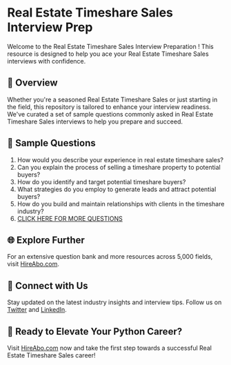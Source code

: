 # Real Estate Timeshare Sales Interview Prep

Welcome to the Real Estate Timeshare Sales Interview Preparation ! This resource is designed to help you ace your Real Estate Timeshare Sales interviews with confidence.

## 🚀 Overview

Whether you're a seasoned Real Estate Timeshare Sales or just starting in the field, this repository is tailored to enhance your interview readiness. We've curated a set of sample questions commonly asked in Real Estate Timeshare Sales interviews to help you prepare and succeed.

## 📝 Sample Questions

1. How would you describe your experience in real estate timeshare sales?
2. Can you explain the process of selling a timeshare property to potential buyers?
3. How do you identify and target potential timeshare buyers?
4. What strategies do you employ to generate leads and attract potential buyers?
5. How do you build and maintain relationships with clients in the timeshare industry?
6. [CLICK HERE FOR MORE QUESTIONS](https://hireabo.com/job/21_0_28/Real%20Estate%20Timeshare%20Sales)

## 🌐 Explore Further

For an extensive question bank and more resources across 5,000 fields, visit [HireAbo.com](https://www.hireabo.com).

## 📱 Connect with Us

Stay updated on the latest industry insights and interview tips. Follow us on [Twitter](https://twitter.com/hireabo) and [LinkedIn](https://www.linkedin.com/in/hire-abo-3609972a8/).

## 🚀 Ready to Elevate Your Python Career?

Visit [HireAbo.com](https://www.hireabo.com) now and take the first step towards a successful Real Estate Timeshare Sales career!